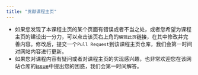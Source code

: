 ```yaml
---
title: "贡献课程主页"
---
```

- 如果您发现了本课程主页的某个页面有错误或者不当之处，或者您希望为课程主页的建设出一分力，可以点击该页右上角的`编辑此页`链接，在其中修改并完善内容。修改后，提交一个`Pull Request`到该课程主页仓库，我们会第一时间对网站内容进行更新。
- 如果您对课程内容有疑问或者对课程主页的实现感兴趣，也非常欢迎您在该网站仓库的[issue](https://github.com/yuxguo/CS1001A.10/issues)中提出您的困惑，我们会第一时间解答。